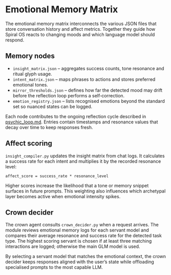 # Emotional Memory Matrix

The emotional memory matrix interconnects the various JSON files that store conversation history and affect metrics. Together they guide how Spiral OS reacts to changing moods and which language model should respond.

## Memory nodes

- `insight_matrix.json` &ndash; aggregates success counts, tone resonance and ritual glyph usage.
- `intent_matrix.json` &ndash; maps phrases to actions and stores preferred emotional tones.
- `mirror_thresholds.json` &ndash; defines how far the detected mood may drift before the reflection loop performs a self‑correction.
- `emotion_registry.json` &ndash; lists recognised emotions beyond the standard set so nuanced states can be logged.

Each node contributes to the ongoing reflection cycle described in [psychic_loop.md](psychic_loop.md). Entries contain timestamps and resonance values that decay over time to keep responses fresh.

## Affect scoring

`insight_compiler.py` updates the insight matrix from chat logs. It calculates a success rate for each intent and multiplies it by the recorded resonance level:

```
affect_score = success_rate * resonance_level
```

Higher scores increase the likelihood that a tone or memory snippet surfaces in future prompts. This weighting also influences which archetypal layer becomes active when emotional intensity spikes.

## Crown decider

The crown agent consults `crown_decider.py` when a request arrives. The module reviews emotional memory logs for each servant model and compares their average resonance and success rate for the detected task type. The highest scoring servant is chosen if at least three matching interactions are logged; otherwise the main GLM model is used.

By selecting a servant model that matches the emotional context, the crown decider keeps responses aligned with the user&rsquo;s state while offloading specialised prompts to the most capable LLM.

